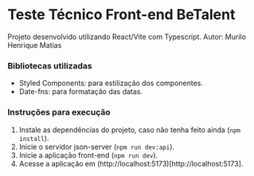 # Teste Técnico Front-end BeTalent

Projeto desenvolvido utilizando React/Vite com Typescript.
Autor: Murilo Henrique Matias

### Bibliotecas utilizadas

- Styled Components: para estilização dos componentes.
- Date-fns: para formatação das datas.

### Instruções para execução

1. Instale as dependências do projeto, caso não tenha feito ainda (`npm install`).
2. Inicie o servidor json-server (`npm run dev:api`).
3. Inicie a aplicação front-end (`npm run dev`).
4. Acesse a aplicação em (http://localhost:5173)[http://localhost:5173].
